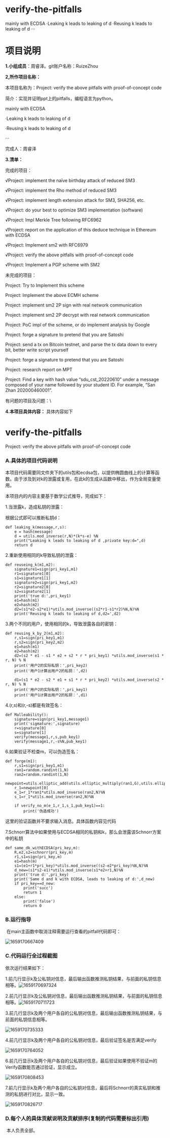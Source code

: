 # verify-the-pitfalls

mainly with ECDSA
·Leaking k leads to leaking of d
·Reusing k leads to leaking of d
···

# 项目说明

**1.小组成员**：周睿泽。git账户名称：RuizeZhou

**2,所作项目名称：**

本项目名称为：Project: verify the above pitfalls with proof-of-concept code

简介：实现并证明ppt上的pitfalls，编程语言为python。

mainly with ECDSA

·Leaking k leads to leaking of d

·Reusing k leads to leaking of d

···


完成人：周睿泽

**3.清单：**

完成的项目：

√Project: implement the naïve birthday attack of reduced SM3 

√Project: implement the Rho method of reduced SM3

√Project: implement length extension attack for SM3, SHA256, etc.

√Project: do your best to optimize SM3 implementation (software)

√Project: Impl Merkle Tree following RFC6962

√Project: report on the application of this deduce technique in Ethereum with ECDSA

√Project: Implement sm2 with RFC6979

√Project: verify the above pitfalls with proof-of-concept code

√Project: Implement a PGP scheme with SM2

未完成的项目：

Project: Try to Implement this scheme

Project: Implement the above ECMH scheme

Project: implement sm2 2P sign with real network communication

Project: implement sm2 2P decrypt with real network communication

Project: PoC impl of the scheme, or do implement analysis by Google

Project: forge a signature to pretend that you are Satoshi

Project: send a tx on Bitcoin testnet, and parse the tx data down to every bit, better write script yourself

Project: forge a signature to pretend that you are Satoshi

Project: research report on MPT

Project: Find a key with hash value “sdu_cst_20220610” under a message composed of your name followed by your student ID. For example, “San Zhan 202000460001”.

有问题的项目及问题：\


**4.本项目具体内容：** 具体内容如下

# verify-the-pitfalls



Project: verify the above pitfalls with proof-of-concept code

### A.具体的项目代码说明

本项目代码需要同文件夹下的utils包和ecdsa包，以提供椭圆曲线上的计算等函数。由于涉及到对k的泄露或复用，在此k的生成从函数中移出，作为全局变量使用。

本项目内的内容主要基于数学公式推导，完成如下：

1.当泄露k，造成私钥的泄露：

根据公式即可以推断私钥d：

```
def leaking_k(message,r,s):
    e = hash(message)
    d = utils.mod_inverse(r,N)*(k*s-e) %N
    print("Leaking k leads to leaking of d ,private key:d=",d)
    return d
```

2.重新使用相同的k导致私钥的泄露：

```
def reuseing_k(m1,m2):
    signature1=sign(pri_key1,m1)
    r1=signature1[0]
    s1=signature1[1]
    signature2=sign(pri_key1,m2)
    r2=signature2[0]
    s2=signature2[1]
    print('true d:',pri_key1)
    e1=hash(m1)
    e2=hash(m2)
    d2=(s1*e2-s2*e1)*utils.mod_inverse((s2*r1-s1*r2)%N,N)%N
    print('Reusing k leads to leaking of d,d2=',d2)
```

3.两个不同的用户，使用相同的k，导致泄露各自的密钥：

```
def reusing_k_by_2(m1,m2):
    r,s1=sign(pri_key1,m1)
    r,s2=sign(pri_key2,m2)
    e1=hash(m1)
    e2=hash(m2)
    d2=(s2 * e1 - s1 * e2 + s2 * r * pri_key1) *utils.mod_inverse(s1 * r, N) % N
    print('用户2的实际私钥：',pri_key2)
    print('用户1计算出用户2的私钥：',d2)

    d1=(s1 * e2 - s2 * e1 + s1 * r * pri_key2) *utils.mod_inverse(s2 * r, N) % N
    print('用户2的实际私钥：',pri_key1)
    print('用户1计算出用户2的私钥：',d1)
```

4.(r,s)和(r,-s)都是有效签名：

```
def Malleability():
    signature=sign(pri_key1,message1)
    print('sigmature:',signature)
    r=signature[0]
    s=signature[1]
    verify(message1,r,s,pub_key1)
    verify(message1,r,-s%N,pub_key1)
```

6.如果验证不检查m，可以伪造签名：

```
def forge(m1):
    r,s1=sign(pri_key1,m1)
    ran1=random.randint(1,N)
    ran2=random.randint(1,N)
 			   	newpoint=utils.elliptic_add(utils.elliptic_multiply(ran1,G),utils.elliptic_multiply(ran2,pub_key1))
    r_1=newpoint[0]
    e_1=r_1*ran1*utils.mod_inverse(ran2,N)%N
    s_1=r_1*utils.mod_inverse(ran2,N)%N

    if verify_no_m(e_1,r_1,s_1,pub_key1)==1:
        print('伪造成功')    
```

这里的验证函数并不要求输入消息。具体函数内容见代码

7.Schnorr算法中如果使用与ECDSA相同的私钥和k，那么会泄露该Schnorr方案中的私钥

```
def same_dk_withECDSA(pri_key,m):
    R,e2,s2=schnorr(pri_key,m)
    r1,s1=sign(pri_key,m)
    e1=hash(m)
    s1=(e1+r1*pri_key)*utils.mod_inverse((s2-e2*pri_key)%N,N)%N
    d_new=(s1*s2-e1)*utils.mod_inverse(s1*e2+r1,N)%N
    print('true d:',pri_key)
    print('Same d and k with ECDSA, leads to leaking of d:',d_new)
    if pri_key==d_new:
        print('succ')
        return 1
    else:
        print('false')
        return 0
```

### B.运行指导

​	在main主函数中取消注释需要运行查看的pitfall代码即可：

![1659170667409](https://cdn.jsdelivr.net/gh/RuizeZhou/images/1659170667409.png)





### C.代码运行全过程截图

依次运行结果如下：

1.前几行显示k及公私钥对信息，最后输出函数推测私钥结果，与前面的私钥信息相等。![1659170697324](https://cdn.jsdelivr.net/gh/RuizeZhou/images/1659170697324.png)

2.前几行显示k及公私钥对信息，最后输出函数推测私钥结果，与前面的私钥信息相等。![1659170711723](https://cdn.jsdelivr.net/gh/RuizeZhou/images/1659170711723.png)

3.前几行显示k及两个用户各自的公私钥对信息，最后输出函数推测私钥结果，与前面的私钥信息相等。

![1659170735333](https://cdn.jsdelivr.net/gh/RuizeZhou/images/1659170735333.png)

4.前几行显示k及两个用户各自的公私钥对信息，最后验证签名是否满足verify

![1659170764052](https://cdn.jsdelivr.net/gh/RuizeZhou/images/1659170764052.png)

6.前几行显示k及两个用户各自的公私钥对信息，最后验证如果使用不验证m的Verify函数能否通过验证，显示成立。

![1659170808453](https://cdn.jsdelivr.net/gh/RuizeZhou/images/1659170808453.png)

7.前几行显示k及两个用户各自的公私钥对信息，最后将Schnorr的真实私钥和推测的私钥进行对比，显示一致。

![1659170826717](https://cdn.jsdelivr.net/gh/RuizeZhou/images/1659170826717.png)



### D.每个人的具体贡献说明及贡献排序(复制的代码需要标出引用)

​	本人负责全部。

